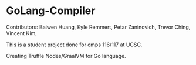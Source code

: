# GoLang-Compiler
Contributors: Baiwen Huang, Kyle Remmert, Petar Zaninovich, Trevor Ching, Vincent Kim,

This is a student project done for cmps 116/117 at UCSC.

Creating Truffle Nodes/GraalVM for Go language.
